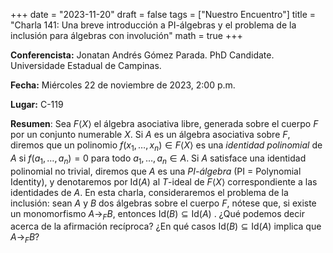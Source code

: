 +++
date  = "2023-11-20"
draft = false
tags  = ["Nuestro Encuentro"]
title = "Charla 141: Una breve introducción a PI-álgebras y el problema de la inclusión para álgebras con involución"
math  = true
+++

**Conferencista:** Jonatan Andrés Gómez Parada. PhD Candidate. Universidade Estadual de Campinas.

**Fecha:** Miércoles 22 de noviembre de 2023, 2:00 p.m.

**Lugar:** C-119

**Resumen**: Sea $F\langle X\rangle$ el álgebra asociativa libre, generada sobre el cuerpo $F$ por un conjunto numerable $X$. Si $A$ es un álgebra asociativa sobre $F$, diremos que un polinomio $f(x_1,\ldots,x_n) \in F\langle X\rangle$ es una *identidad polinomial* de $A$ si $f(a_1,\ldots,a_n) = 0$ para todo $a_1,\ldots,a_n \in A$. Si $A$ satisface una identidad polinomial no trivial, diremos que $A$ es una *PI-álgebra* (PI = Polynomial Identity), y denotaremos por Id$(A)$ al $T$-ideal de $F\langle X\rangle$ correspondiente a las identidades de $A$. En esta charla, consideraremos el problema de la inclusión: sean $A$ y $B$ dos álgebras sobre el cuerpo $F$, nótese que, si existe un monomorfismo $A \rightarrow_{F} B$, entonces $\text{Id}(B)\subseteq \text{Id}(A)$ . ¿Qué podemos decir acerca de la afirmación recíproca? ¿En qué casos $\text{Id}(B)\subseteq \text{Id}(A)$ implica que $A \rightarrow_{F} B$?
